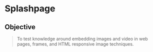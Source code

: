 # Splashpage

## Objective

 >	To test knowledge around embedding images and video in web pages, frames, and HTML responsive image techniques.
